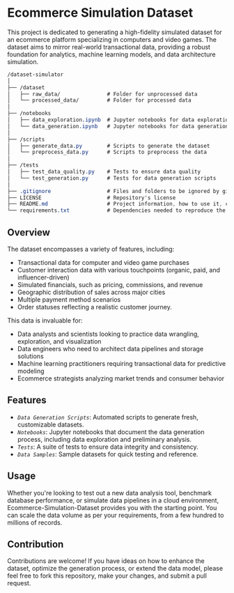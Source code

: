 # Ecommerce Simulation Dataset
This project is dedicated to generating a high-fidelity simulated dataset for an ecommerce platform specializing in computers and video games. The dataset aims to mirror real-world transactional data, providing a robust foundation for analytics, machine learning models, and data architecture simulation.  

```css 
/dataset-simulator  
│
├── /dataset
│   ├── raw_data/               # Folder for unprocessed data
│   └── processed_data/         # Folder for processed data
│
├── /notebooks 
│   ├── data_exploration.ipynb  # Jupyter notebooks for data exploration
│   └── data_generation.ipynb   # Jupyter notebooks for data generation
│
├── /scripts
│   ├── generate_data.py        # Scripts to generate the dataset
│   └── preprocess_data.py      # Scripts to preprocess the data
│
├── /tests
│   ├── test_data_quality.py    # Tests to ensure data quality
│   └── test_generation.py      # Tests for data generation scripts
│
├── .gitignore                  # Files and folders to be ignored by git
├── LICENSE                     # Repository's license
├── README.md                   # Project information, how to use it, contribute, etc.
└── requirements.txt            # Dependencies needed to reproduce the environment
```

## Overview
The dataset encompasses a variety of features, including:

- Transactional data for computer and video game purchases
- Customer interaction data with various touchpoints (organic, paid, and influencer-driven)
- Simulated financials, such as pricing, commissions, and revenue
- Geographic distribution of sales across major cities
- Multiple payment method scenarios
- Order statuses reflecting a realistic customer journey.

This data is invaluable for:

- Data analysts and scientists looking to practice data wrangling, exploration, and visualization
- Data engineers who need to architect data pipelines and storage solutions
- Machine learning practitioners requiring transactional data for predictive modeling
- Ecommerce strategists analyzing market trends and consumer behavior


## Features
- *`Data Generation Scripts`*: Automated scripts to generate fresh, customizable datasets.
- *`Notebooks`*: Jupyter notebooks that document the data generation process, including data exploration and preliminary analysis.
- *`Tests`*: A suite of tests to ensure data integrity and consistency.
- *`Data Samples`*: Sample datasets for quick testing and reference.

## Usage
Whether you're looking to test out a new data analysis tool, benchmark database performance, or simulate data pipelines in a cloud environment, Ecommerce-Simulation-Dataset provides you with the starting point. You can scale the data volume as per your requirements, from a few hundred to millions of records.

## Contribution
Contributions are welcome! If you have ideas on how to enhance the dataset, optimize the generation process, or extend the data model, please feel free to fork this repository, make your changes, and submit a pull request.


